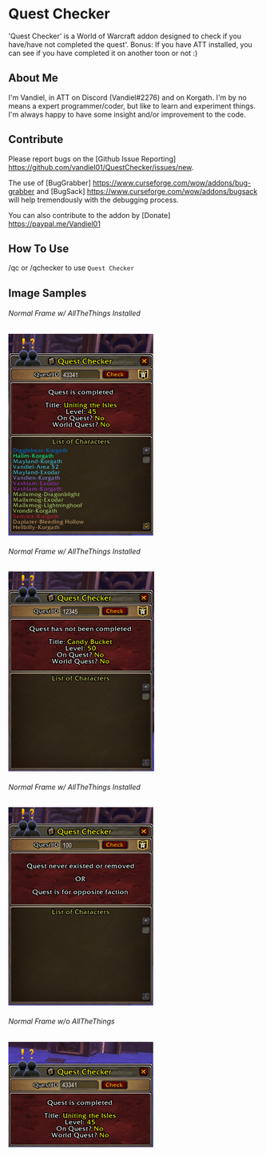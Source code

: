# Quest Checker
'Quest Checker' is a World of Warcraft addon designed to check if you have/have not completed the quest'.  Bonus:  If you have ATT installed, you can see if you have completed it on another toon or not :)

## About Me
I'm Vandiel, in ATT on Discord (Vandiel#2276) and on Korgath.  I'm by no means a expert programmer/coder, but like to learn and experiment things.  I'm always happy to have some insight and/or improvement to the code.

## Contribute
Please report bugs on the [Github Issue Reporting] https://github.com/vandiel01/QuestChecker/issues/new.

The use of [BugGrabber] https://www.curseforge.com/wow/addons/bug-grabber and [BugSack] https://www.curseforge.com/wow/addons/bugsack will help tremendously with the debugging process.

You can also contribute to the addon by [Donate] https://paypal.me/Vandiel01

## How To Use
/qc or /qchecker to use `Quest Checker`

## Image Samples
###### Normal Frame w/ AllTheThings Installed
 ![QCSample1](Images/Image1.png)
###### Normal Frame w/ AllTheThings Installed
 ![QCSample2](Images/Image2.png)
###### Normal Frame w/ AllTheThings Installed
 ![QCSample3](Images/Image3.png)
###### Normal Frame w/o AllTheThings
 ![QCSample4](Images/Image4.png)
